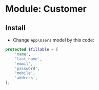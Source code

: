 # Module: Customer

## Install

- Change `App\Users` model by this code:

```php
protected $fillable = [
    'name',
    'last_name',
    'email',
    'password',
    'mobile',
    'address',
];
```